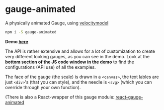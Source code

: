 # gauge-animated
A physically animated Gauge, using [velocitymodel](https://www.npmjs.com/package/velocitymodel)

```bash
npm i -S gauge-animated
```

**Demo [here](http://codepen.io/whitelizard/pen/ggVoOR?editors=0010)**

The API is rather extensive and allows for a lot of customization to create very different looking gauges, as you can see in the demo. Look at the **bottom section of the JS code window in the demo** to find the configurations (API use) of all the examples.

The face of the gauge (the scale) is drawn in a `<canvas>`, the text lables are just `<div>`'s (that you can style), and the needle is `<svg>` (which you can override through your own function).

(There is also a React-wrapper of this gauge module: [react-gauge-animated](https://www.npmjs.com/package/react-gauge-animated)

